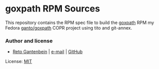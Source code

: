 # goxpath RPM Sources

This repository contains the RPM spec file to build the [goxpath](https://github.com/ChrisTrenkamp/goxpath)
RPM my Fedora [ganto/goxpath](https://copr.fedorainfracloud.org/coprs/ganto/goxpath/)
COPR project using tito and git-annex.

### Author and license

- [Reto Gantenbein](https://linuxmonk.ch/) | [e-mail](mailto:reto.gantenbein@linuxmonk.ch) | [GitHub](https://github.com/ganto)

License: [MIT](https://tldrlegal.com/license/mit-license)
